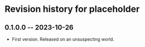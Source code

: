 # Revision history for placeholder

## 0.1.0.0 -- 2023-10-26

* First version. Released on an unsuspecting world.
